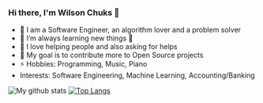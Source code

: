 ### Hi there, I'm Wilson Chuks 👋
- 🔭 I am a Software Engineer, an algorithm lover and a problem solver
- 🌱 I’m always learning new things 🤣
- 👯 I love helping people and also asking for helps
- 🥅 My goal is to contribute more to Open Source projects
- ⚡ Hobbies: Programming, Music, Piano
- Interests: Software Engineering, Machine Learning, Accounting/Banking 


![My github stats](https://github-readme-stats.vercel.app/api?username=Wilson-Emmanuel&show_icons=true&theme=radical)
[![Top Langs](https://github-readme-stats.vercel.app/api/top-langs/?username=Wilson-Emmanuel&theme=radical)](https://github.com/Wilson-Emmanuel/github-readme-stats)
<!--
**Wilson-Emmanuel/Wilson-Emmanuel** is a ✨ _special_ ✨ repository because its `README.md` (this file) appears on your GitHub profile.
